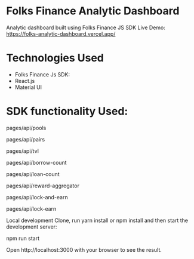 # Folks Finance Analytic Dashboard
Analytic dashboard built using Folks Finance JS SDK
Live Demo: https://folks-analytic-dashboard.vercel.app/

# Technologies Used
- Folks Finance Js SDK:
- React.js
- Material UI

#  SDK functionality Used:
pages/api/pools

pages/api/pairs

pages/api/tvl

pages/api/borrow-count

pages/api/loan-count

pages/api/reward-aggregator

pages/api/lock-and-earn

pages/api/lock-earn

Local development
Clone, run yarn install or npm install and then start the development server:

npm run start

Open http://localhost:3000 with your browser to see the result.
